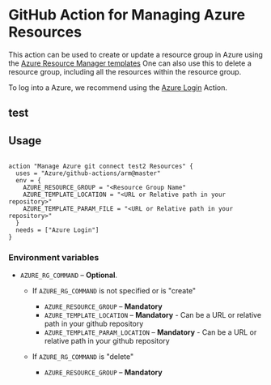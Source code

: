 # GitHub Action for Managing Azure Resources

This action can be used to create or update a resource group in Azure using the [Azure Resource Manager templates](https://azure.microsoft.com/en-in/documentation/articles/resource-group-template-deploy/)
One can also use this to delete a resource group, including all the resources within the resource group.

To log into a Azure, we recommend using the [Azure Login](https://github.com/Azure/github-actions/tree/master/login) Action.


## test
## Usage

```

action "Manage Azure git connect test2 Resources" {
  uses = "Azure/github-actions/arm@master"
  env = {
    AZURE_RESOURCE_GROUP = "<Resource Group Name"
    AZURE_TEMPLATE_LOCATION = "<URL or Relative path in your repository>"
    AZURE_TEMPLATE_PARAM_FILE = "<URL or Relative path in your repository>"
  }
  needs = ["Azure Login"]
}

```


### Environment variables


- `AZURE_RG_COMMAND` – **Optional**. 

  - If `AZURE_RG_COMMAND` is not specified or is "create"
    - `AZURE_RESOURCE_GROUP` – **Mandatory** 
    - `AZURE_TEMPLATE_LOCATION` – **Mandatory** - Can be a URL or relative path in your github repository
    - `AZURE_TEMPLATE_PARAM_LOCATION` – **Mandatory** - Can be a URL or relative path in your github repository
    
  -  If `AZURE_RG_COMMAND` is "delete"
     - `AZURE_RESOURCE_GROUP` – **Mandatory** 
  

